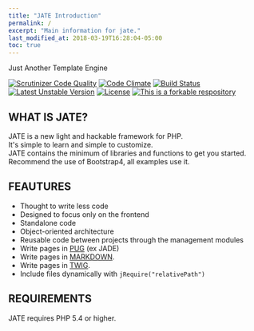 ```yaml
---
title: "JATE Introduction"
permalink: /
excerpt: "Main information for jate."
last_modified_at: 2018-03-19T16:28:04-05:00
toc: true
---
```

Just Another Template Engine<br>

[![Scrutinizer Code Quality](https://scrutinizer-ci.com/g/XaBerr/JATE/badges/quality-score.png?b=master)](https://scrutinizer-ci.com/g/XaBerr/JATE/?branch=master)
[![Code Climate](https://codeclimate.com/github/XaBerr/JATE/badges/gpa.svg)](https://codeclimate.com/github/XaBerr/JATE)
[![Build Status](https://travis-ci.org/XaBerr/JATE.svg?branch=master)](https://travis-ci.org/XaBerr/JATE)
<br>
[![Latest Unstable Version](https://poser.pugx.org/xaberr/jate/v/unstable)](https://packagist.org/packages/xaberr/jate)
[![License](https://poser.pugx.org/xaberr/jate/license)](https://packagist.org/packages/xaberr/jate)
[![This is a forkable respository](https://img.shields.io/badge/forkable-yes-brightgreen.svg)](https://basicallydan.github.io/forkability/?u=XaBerr&r=JATE&l=PHP)


## WHAT IS JATE?
JATE is a new light and hackable framework for PHP.<br>
It's simple to learn and simple to customize.<br>
JATE contains the minimum of libraries and functions to get you started.<br>
Recommend the use of Bootstrap4, all examples use it.<br>

## FEAUTURES
- Thought to write less code
- Designed to focus only on the frontend
- Standalone code
- Object-oriented architecture
- Reusable code between projects through the management modules
- Write pages in [PUG](http://www.jade-lang.com) (ex JADE)
- Write pages in [MARKDOWN](http://parsedown.org/).
- Write pages in [TWIG](http://twig.sensiolabs.org/).
- Include files dynamically with `jRequire("relativePath")`

## REQUIREMENTS
JATE requires PHP 5.4 or higher.
